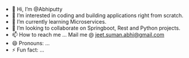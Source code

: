 - 👋 Hi, I’m @Abhiputty
- 👀 I’m interested in coding and building applications right from scratch.
- 🌱 I’m currently learning Microservices.
- 💞️ I’m looking to collaborate on Springboot, Rest and Python projects.
- 📫 How to reach me ... Mail me @ jeet.suman.abhi@gmail.com
- 😄 Pronouns: ...
- ⚡ Fun fact: ...

<!---
Abhiputty/Abhiputty is a ✨ special ✨ repository because its `README.md` (this file) appears on your GitHub profile.
You can click the Preview link to take a look at your changes.
--->

